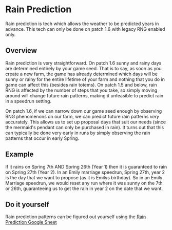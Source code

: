 # Rain Prediction

Rain prediction is tech which allows the weather to be predicted years in advance. This tech can only be done on patch 1.6 with legacy RNG enabled only.

## Overview

Rain prediction is very straightforward. On patch 1.6 sunny and rainy days are determined entirely by your game seed. That is to say, as soon as you create a new farm, the game has already determined which days will be sunny or rainy for the entire lifetime of your farm and nothing that you do in game can affect this (besides rain totems). On patch 1.5 and below, rain RNG is affected by the number of steps that you take, so simply moving around will change future rain patterns, making it unfeasible to predict rain in a speedrun setting.

On patch 1.6, if we can narrow down our game seed enough by observing RNG phenomenons on our farm, we can predict future rain patterns *very* accurately. This allows us to set up proposal days that suit our needs (since the mermaid's pendant can only be purchased in rain). It turns out that this can typically be done very early in runs by simply observing the rain patterns that occur in early Spring.

## Example

If it rains on Spring 7th AND Spring 26th (Year 1) then it is guaranteed to rain on Spring 27th (Year 2). In an Emily marriage speedrun, Spring 27th, year 2 is the day that we want to propose (as it is Emilys birthday). So in an Emily Marriage speedrun, we would reset any run where it was sunny on the 7th or 26th, guaranteeing us to get the rain in year 2 on the date that we want.

## Do it yourself

Rain prediction patterns can be figured out yourself using the [Rain Prediction Google Sheet](https://docs.google.com/spreadsheets/d/1R90dxVwzGcXk8GhsX7YkZoHOP7fFpuYS1qaht02M4iw)
